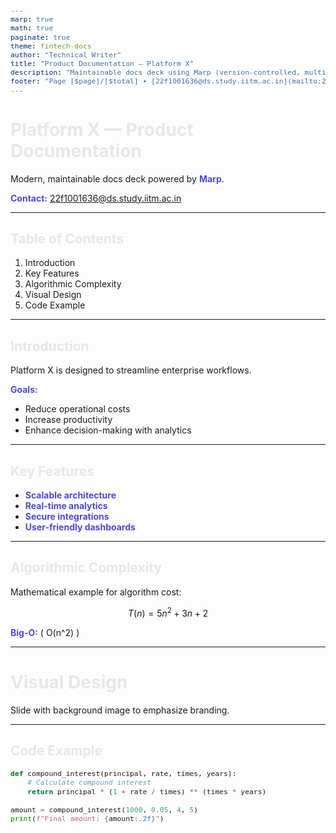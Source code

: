 ```yaml
---
marp: true
math: true
paginate: true
theme: fintech-docs
author: "Technical Writer"
title: "Product Documentation — Platform X"
description: "Maintainable docs deck using Marp (version-controlled, multi-format)."
footer: "Page [$page]/[$total] • [22f1001636@ds.study.iitm.ac.in](mailto:22f1001636@ds.study.iitm.ac.in)"
---
```


<style>
/* @theme fintech-docs */
@import 'gaia';

:root {
  --accent: #4f46e5; /* indigo */
  --ink: #e5e7eb;    /* gray-200 */
  --bg: #0b1020;
}

section {
  font-family: Inter, "Segoe UI", Roboto, Helvetica, Arial, sans-serif;
  letter-spacing: 0.1px;
}

h1, h2, h3 { color: var(--ink); }
strong { color: var(--accent); }

section.lead {
  background: radial-gradient(1200px 600px at 80% 10%, #1f2937, #0b1020);
  color: var(--ink);
}

code, pre { font-size: 0.9em; }
pre code { line-height: 1.35; }

/* Utility classes for slide-level customization */
section.white-text { color: white; text-shadow: 0 2px 6px rgba(0,0,0,.35); }
section.narrow ul { max-width: 80%; }
</style>

<!-- _class: lead -->
# Platform X — Product Documentation

Modern, maintainable docs deck powered by **Marp**.

**Contact:** [22f1001636@ds.study.iitm.ac.in](mailto:22f1001636@ds.study.iitm.ac.in)

---

## Table of Contents

1. Introduction  
2. Key Features  
3. Algorithmic Complexity  
4. Visual Design  
5. Code Example

---

## Introduction

Platform X is designed to streamline enterprise workflows.  

**Goals:**  
- Reduce operational costs  
- Increase productivity  
- Enhance decision-making with analytics

---

## Key Features

- **Scalable architecture**
- **Real-time analytics**
- **Secure integrations**
- **User-friendly dashboards**

---

## Algorithmic Complexity

Mathematical example for algorithm cost:

$$
T(n) = 5n^2 + 3n + 2
$$

**Big-O:** \( O(n^2) \)

---

<!-- _backgroundImage: url('https://images.unsplash.com/photo-1508780709619-79562169bc64') -->
# Visual Design

Slide with background image to emphasize branding.

---

## Code Example

```python
def compound_interest(principal, rate, times, years):
    # Calculate compound interest
    return principal * (1 + rate / times) ** (times * years)

amount = compound_interest(1000, 0.05, 4, 5)
print(f"Final amount: {amount:.2f}")

